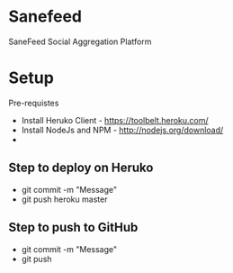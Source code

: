 Sanefeed
========

SaneFeed Social Aggregation Platform


Setup
=======

Pre-requistes 
  * Install Heruko Client - https://toolbelt.heroku.com/
  * Install NodeJs and NPM - http://nodejs.org/download/ 
  * 


Step to deploy on Heruko
------
  * git commit -m "Message"
  * git push heroku master

Step to push to GitHub
------
  * git commit -m "Message"
  * git push 
